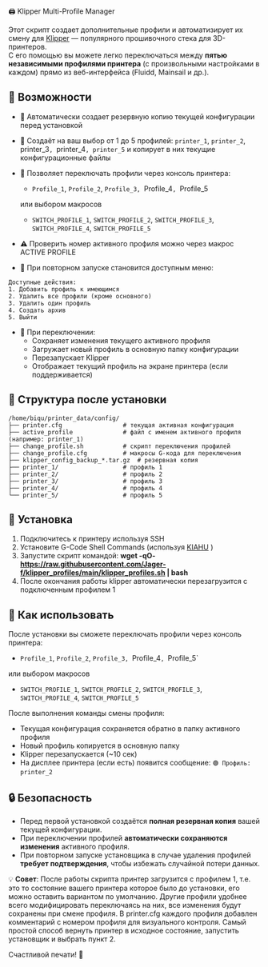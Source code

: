 🖨️ Klipper Multi-Profile Manager

Этот скрипт создает дополнительные профили и автоматизирует их смену для [Klipper](https://www.klipper3d.org/) — популярного прошивочного стека для 3D-принтеров.  
С его помощью вы можете легко переключаться между **пятью независимыми профилями принтера** (с произвольными настройками в каждом) прямо из веб-интерфейса (Fluidd, Mainsail и др.).


## 🔧 Возможности

- 💾 Автоматически создает резервную копию текущей конфигурации перед установкой
- 📁 Создаёт на ваш выбор от 1 до 5 профилей: `printer_1`, `printer_2`, printer_3`, `printer_4`, printer_5` и копирует в них текущие конфигурационные файлы
- 🔄 Позволяет переключать профили через консоль принтера:
  - `Profile_1`, `Profile_2`, `Profile_3, `Profile_4`, `Profile_5
    
  или выбором макросов
  - `SWITCH_PROFILE_1`, `SWITCH_PROFILE_2`, `SWITCH_PROFILE_3`, `SWITCH_PROFILE_4`, `SWITCH_PROFILE_5`
- ⚠️ Проверить номер активного профиля можно через макрос ACTIVE PROFILE   

- 🔄 При повторном запуске становится доступным меню:
```
Доступные действия:
1. Добавить профиль к имеющимся
2. Удалить все профили (кроме основного)
3. Удалить один профиль
4. Создать архив
5. Выйти
```   
  
- 📝 При переключении:
  - Сохраняет изменения текущего активного профиля
  - Загружает новый профиль в основную папку конфигурации
  - Перезапускает Klipper
  - Отображает текущий профиль на экране принтера (если поддерживается)



## 📂 Структура после установки

```
/home/biqu/printer_data/config/
├── printer.cfg                 # текущая активная конфигурация
├── active_profile              # файл с именем активного профиля (например: printer_1)
├── change_profile.sh           # скрипт переключения профилей
├── change_profile.cfg          # макросы G-кода для переключения
├── klipper_config_backup_*.tar.gz  # резервная копия
├── printer_1/                  # профиль 1
├── printer_2/                  # профиль 2
├── printer_3/                  # профиль 3
├── printer_4/                  # профиль 4
└── printer_5/                  # профиль 5
```

## 🚀 Установка

1. Подключитесь к принтеру используя SSH
2. Установите G-Code Shell Commands (используя [KIAHU](https://github.com/dw-0/kiauh) )
3. Запустите скрипт командой: **wget -qO- https://raw.githubusercontent.com/Jager-f/klipper_profiles/main/klipper_profiles.sh | bash**
4. После окончания работы klipper автоматически перезагрузится с подключенным профилем 1  


## 🔄 Как использовать

После установки вы сможете переключать профили через консоль принтера:
  - `Profile_1`, `Profile_2`, `Profile_3, `Profile_4`, `Profile_5`

или выбором макросов
  - `SWITCH_PROFILE_1`, `SWITCH_PROFILE_2`, `SWITCH_PROFILE_3`, `SWITCH_PROFILE_4`, `SWITCH_PROFILE_5`

После выполнения команды смены профиля:
- Текущая конфигурация сохраняется обратно в папку активного профиля
- Новый профиль копируется в основную папку
- Klipper перезапускается (~10 сек)
- На дисплее принтера (если есть) появится сообщение: `🟢 Профиль: printer_2`


## 🔒 Безопасность

- Перед первой установкой создаётся **полная резервная копия** вашей текущей конфигурации.
- При переключении профилей **автоматически сохраняются изменения** активного профиля.
- При повторном запуске установщика в случае удаления профилей **требует подтверждения**, чтобы избежать случайной потери данных.


💡 **Совет**: После работы скрипта принтер загрузится с профилем 1, т.е. это то состояние вашего принтера которое было до установки, его можно оставить вариантом по умолчанию. 
Другие профили удобнее всего модифицировать переключаясь на них, все изменения будут сохранены при смене профиля. 
В printer.cfg каждого профиля добавлен комментарий с номером профиля для визуального контроля.
Самый простой способ вернуть принтер в исходное состояние, запустить установщик и выбрать пункт 2.

Счастливой печати! 🎉
